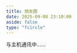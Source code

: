 ```yaml
---
title: 朋友圈
date: 2025-09-08 23:10:00
aside: false
type: "fcircle"
---
```


<div id="friend-circle-container">与主机通讯中……</div>

<script>
    if (typeof UserConfig === 'undefined') {
        var UserConfig = {
            // 你的 hexo-circle-of-friends 后端 API 地址（需先部署后端）
            private_api_url: 'https://friends.sumi233.top/',
            // 每次点击“加载更多”时加载的文章数量，默认 24
            page_turning_number: 24,
            // 头像加载失败时的默认图片
            error_img: 'https://cdn.sumi233.top/gh/Rock-Candy-Tea/Friend-Circle-Frontend/logo.png',
        }
    }
</script>

<!-- 样式文件：以主题命名，目前仅支持 butterfly -->
<link rel="stylesheet" href="https://cdn.sumi233.top/gh/Rock-Candy-Tea/Friend-Circle-Frontend/hexo-theme-butterfly/default.min.css">

<!-- 脚本文件：对应主题样式功能 -->
<script src="https://cdn.sumi233.top/gh/Rock-Candy-Tea/Friend-Circle-Frontend/hexo-theme-butterfly/default.min.js"></script>